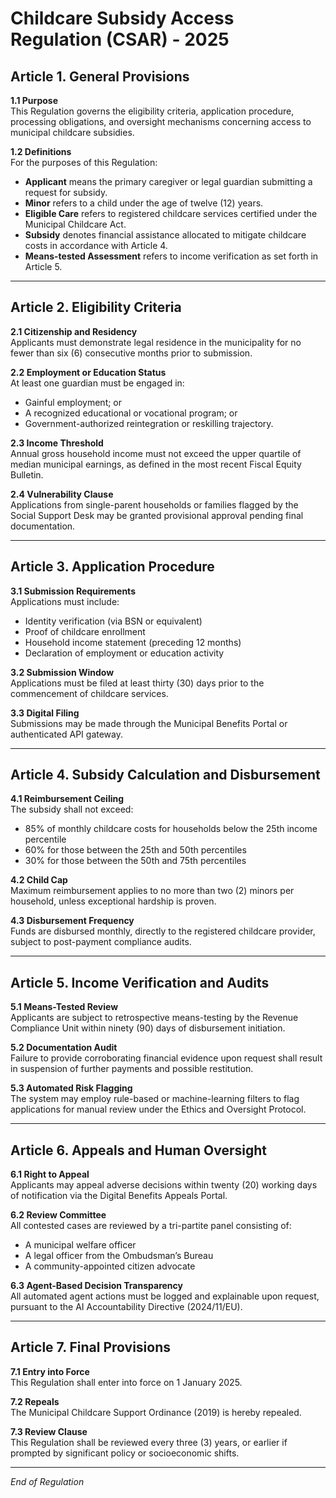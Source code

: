 # Childcare Subsidy Access Regulation (CSAR) - 2025

## Article 1. General Provisions

**1.1 Purpose**  
This Regulation governs the eligibility criteria, application procedure, processing obligations, and oversight mechanisms concerning access to municipal childcare subsidies.

**1.2 Definitions**  
For the purposes of this Regulation:  
- **Applicant** means the primary caregiver or legal guardian submitting a request for subsidy.  
- **Minor** refers to a child under the age of twelve (12) years.  
- **Eligible Care** refers to registered childcare services certified under the Municipal Childcare Act.  
- **Subsidy** denotes financial assistance allocated to mitigate childcare costs in accordance with Article 4.  
- **Means-tested Assessment** refers to income verification as set forth in Article 5.

---

## Article 2. Eligibility Criteria

**2.1 Citizenship and Residency**  
Applicants must demonstrate legal residence in the municipality for no fewer than six (6) consecutive months prior to submission.

**2.2 Employment or Education Status**  
At least one guardian must be engaged in:  
- Gainful employment; or  
- A recognized educational or vocational program; or  
- Government-authorized reintegration or reskilling trajectory.

**2.3 Income Threshold**  
Annual gross household income must not exceed the upper quartile of median municipal earnings, as defined in the most recent Fiscal Equity Bulletin.

**2.4 Vulnerability Clause**  
Applications from single-parent households or families flagged by the Social Support Desk may be granted provisional approval pending final documentation.

---

## Article 3. Application Procedure

**3.1 Submission Requirements**  
Applications must include:  
- Identity verification (via BSN or equivalent)  
- Proof of childcare enrollment  
- Household income statement (preceding 12 months)  
- Declaration of employment or education activity  

**3.2 Submission Window**  
Applications must be filed at least thirty (30) days prior to the commencement of childcare services.

**3.3 Digital Filing**  
Submissions may be made through the Municipal Benefits Portal or authenticated API gateway.

---

## Article 4. Subsidy Calculation and Disbursement

**4.1 Reimbursement Ceiling**  
The subsidy shall not exceed:  
- 85% of monthly childcare costs for households below the 25th income percentile  
- 60% for those between the 25th and 50th percentiles  
- 30% for those between the 50th and 75th percentiles

**4.2 Child Cap**  
Maximum reimbursement applies to no more than two (2) minors per household, unless exceptional hardship is proven.

**4.3 Disbursement Frequency**  
Funds are disbursed monthly, directly to the registered childcare provider, subject to post-payment compliance audits.

---

## Article 5. Income Verification and Audits

**5.1 Means-Tested Review**  
Applicants are subject to retrospective means-testing by the Revenue Compliance Unit within ninety (90) days of disbursement initiation.

**5.2 Documentation Audit**  
Failure to provide corroborating financial evidence upon request shall result in suspension of further payments and possible restitution.

**5.3 Automated Risk Flagging**  
The system may employ rule-based or machine-learning filters to flag applications for manual review under the Ethics and Oversight Protocol.

---

## Article 6. Appeals and Human Oversight

**6.1 Right to Appeal**  
Applicants may appeal adverse decisions within twenty (20) working days of notification via the Digital Benefits Appeals Portal.

**6.2 Review Committee**  
All contested cases are reviewed by a tri-partite panel consisting of:  
- A municipal welfare officer  
- A legal officer from the Ombudsman’s Bureau  
- A community-appointed citizen advocate

**6.3 Agent-Based Decision Transparency**  
All automated agent actions must be logged and explainable upon request, pursuant to the AI Accountability Directive (2024/11/EU).

---

## Article 7. Final Provisions

**7.1 Entry into Force**  
This Regulation shall enter into force on 1 January 2025.

**7.2 Repeals**  
The Municipal Childcare Support Ordinance (2019) is hereby repealed.

**7.3 Review Clause**  
This Regulation shall be reviewed every three (3) years, or earlier if prompted by significant policy or socioeconomic shifts.

---

*End of Regulation*
